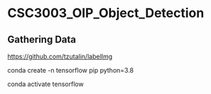 # CSC3003_OIP_Object_Detection
 
## Gathering Data
https://github.com/tzutalin/labelImg
 
 
conda create -n tensorflow pip python=3.8

conda activate tensorflow